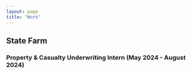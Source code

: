 ```yaml
---
layout: page
title: "Work"
---
```

## State Farm
### Property & Casualty Underwriting Intern (May 2024 - August 2024)

